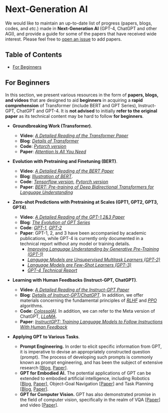 # Next-Generation AI

We would like to maintain an up-to-date list of progress (papers, blogs, codes, and *etc.*) made in **Next-Generation AI** (GPT-4, ChatGPT and other AGI), and provide a guide for some of the papers that have received wide interest.
Please feel free to [open an issue](SCUT-AILab/Next-Generation-AI-awesome) to add papers.

## <a name="toc">Table of Contents</a>

- <a href="#for-beginner">For Beginners</a>

## <a name="for-beginner">For Beginners</a>

In this section, we present various resources in the form of **papers, blogs, and videos** that are designed to aid **beginners** in acquiring a **rapid comprehension** of Transformer (include BERT and GPT Series), Instruct-GPT, ChatGPT and GPT-4. It is **not advised** to initially **refer to the original paper** as its technical content may be hard to follow **for beginners**.

- **Groundbreaking Work (Transformer)**.

  - **Video**: [*A Detailed Reading of the Transformer Paper*](https://www.bilibili.com/video/BV1pu411o7BE/)
  - **Blog**: [*Details of Transformer*](https://zhuanlan.zhihu.com/p/338817680)
  - **Code**: [*Pytorch version*](https://github.com/jadore801120/attention-is-all-you-need-pytorch)
  - **Paper**: [*Attention Is All You Need*](https://proceedings.neurips.cc/paper_files/paper/2017/file/3f5ee243547dee91fbd053c1c4a845aa-Paper.pdf)
  
- **Evolution with Pretraining and Finetuning (BERT)**.
  - **Video**: [*A Detailed Reading of the BERT Paper*](https://www.bilibili.com/video/BV1PL411M7eQ/)
  - **Blog**: [*Illustration of BERT*](https://zhuanlan.zhihu.com/p/364966458).
  - **Code**: [*Tensorflow version*](https://github.com/google-research/bert), [*Pytorch version*](https://github.com/codertimo/BERT-pytorch)
  - **Paper**: [*BERT: Pre-training of Deep Bidirectional Transformers for Language Understanding*](https://arxiv.org/pdf/1810.04805.pdf)


- **Zero-shot Predictions with Pretraining at Scales (GPT1, GPT2, GPT3, GPT4)**.
  - **Video**: [*A Detailed Reading of the GPT-1,2&3 Paper*](https://www.bilibili.com/video/BV1AF411b7xQ/)
  - **Blog**: [*The Evolution of GPT Series*](https://zhuanlan.zhihu.com/p/609716668)
  - **Code**: [*GPT-1*](https://github.com/openai/finetune-transformer-lm), [*GPT-2*](https://github.com/openai/gpt-2)
  - **Paper**: GPT-1, 2, and 3 have been accompanied by academic publications, while GPT-4 is currently only documented in a technical report without any model or training details.
    - [*Improving Language Understanding by Generative Pre-Training (GPT-1)*](https://cdn.openai.com/research-covers/language-unsupervised/language_understanding_paper.pdf)
    - [*Language Models are Unsupervised Multitask Learners (GPT-2)*](https://cdn.openai.com/better-language-models/language_models_are_unsupervised_multitask_learners.pdf)
    - [*Language Models are Few-Shot Learners (GPT-3)*](https://proceedings.neurips.cc/paper/2020/file/1457c0d6bfcb4967418bfb8ac142f64a-Paper.pdf)
    - [*GPT-4 Technical Report*](https://arxiv.org/pdf/2303.08774)

- **Learning with Human Feedbacks (Instruct-GPT, ChatGPT)**.
  - **Video**: [*A Detailed Reading of the Instruct-GPT Paper*](https://www.bilibili.com/video/BV1hd4y187CR/)
  - **Blog**: [*Details of Instruct-GPT/ChatGPT*](https://www.bilibili.com/opus/749177592393760805). In addition, we offer materials concerning the fundamental principles of [*RLHF*](https://mp.weixin.qq.com/s/hm_bbVebSF4JudctCsiRcA) and [*PPO*](https://www.jianshu.com/p/9f113adc0c50) algorithms.
  - **Code**: [*ColossalAI*](https://github.com/hpcaitech/ColossalAI). In addition, we can refer to the Meta version of ChatGPT, [*LLaMA*](https://github.com/facebookresearch/llama). 
  - **Paper**: [*InstructGPT: Training Language Models to Follow Instructions With Human Feedback*](https://proceedings.neurips.cc/paper_files/paper/2022/file/b1efde53be364a73914f58805a001731-Paper-Conference.pdf)

- **Applying GPT to Various Tasks**.
    - **Prompt Engineering.** In order to elicit specific information from GPT, it is imperative to devise an appropriately constructed question (prompt). The process of developing such prompts is commonly known as prompt engineering, and has been the subject of extensive research [[Blog](https://zhuanlan.zhihu.com/p/613197867), [Paper](https://openreview.net/pdf?id=e2TBb5y0yFf)]. 
    - **GPT for Embodied AI.** The potential applications of GPT can be extended to embodied artificial intelligence, including Robotics [[Blog](https://zhuanlan.zhihu.com/p/612137768), [Paper](https://www.microsoft.com/en-us/research/uploads/prod/2023/02/ChatGPT___Robotics.pdf)], Object-Goal Navigation [[Paper](https://arxiv.org/pdf/2301.13166.pdf)] and Task Planning [[Blog](https://zhuanlan.zhihu.com/p/501856356), [Paper](https://arxiv.org/pdf/2204.01691.pdf)].
    - **GPT for Computer Vision.** GPT has also demonstrated promise in the field of computer vision, specifically in the realm of VQA [[Paper](https://arxiv.org/abs/2207.12101)] and video [[Paper](https://arxiv.org/abs/2212.04501)].
